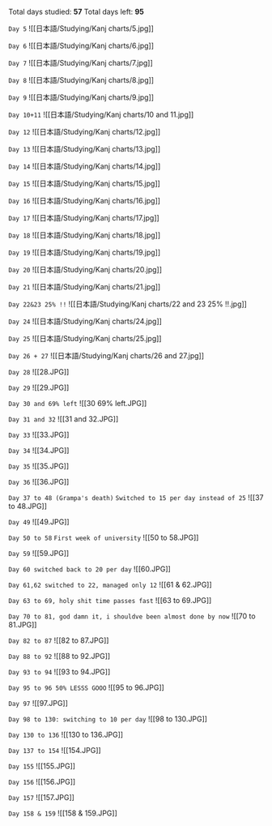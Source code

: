 Total days studied: **57**
Total days left: **95**

`Day 5`
![[日本語/Studying/Kanj charts/5.jpg]]

`Day 6`
![[日本語/Studying/Kanj charts/6.jpg]]

`Day 7`
![[日本語/Studying/Kanj charts/7.jpg]]

`Day 8`
![[日本語/Studying/Kanj charts/8.jpg]]

`Day 9`
![[日本語/Studying/Kanj charts/9.jpg]]

`Day 10+11`
![[日本語/Studying/Kanj charts/10 and 11.jpg]]

`Day 12`
![[日本語/Studying/Kanj charts/12.jpg]]

`Day 13`
![[日本語/Studying/Kanj charts/13.jpg]]

`Day 14`
![[日本語/Studying/Kanj charts/14.jpg]]

`Day 15`
![[日本語/Studying/Kanj charts/15.jpg]]

`Day 16`
![[日本語/Studying/Kanj charts/16.jpg]]

`Day 17`
![[日本語/Studying/Kanj charts/17.jpg]]

`Day 18`
![[日本語/Studying/Kanj charts/18.jpg]]

`Day 19`
![[日本語/Studying/Kanj charts/19.jpg]]

`Day 20`
![[日本語/Studying/Kanj charts/20.jpg]]

`Day 21`
![[日本語/Studying/Kanj charts/21.jpg]]

`Day 22&23 25% !!`
![[日本語/Studying/Kanj charts/22 and 23 25% !!.jpg]]

`Day 24`
![[日本語/Studying/Kanj charts/24.jpg]]

`Day 25`
![[日本語/Studying/Kanj charts/25.jpg]]

`Day 26 + 27`
![[日本語/Studying/Kanj charts/26 and 27.jpg]]

`Day 28`
![[28.JPG]]

`Day 29`
![[29.JPG]]

`Day 30 and 69% left`
![[30 69% left.JPG]]

`Day 31 and 32`
![[31 and 32.JPG]]

`Day 33`
![[33.JPG]]

`Day 34`
![[34.JPG]]

`Day 35`
![[35.JPG]]

`Day 36`
![[36.JPG]]

`Day 37 to 48 (Grampa's death)`
`Switched to 15 per day instead of 25`
![[37 to 48.JPG]]

`Day 49`
![[49.JPG]]

`Day 50 to 58`
`First week of university`
![[50 to 58.JPG]]

`Day 59`
![[59.JPG]]

`Day 60 switched back to 20 per day`
![[60.JPG]]

`Day 61,62 switched to 22, managed only 12`
![[61 & 62.JPG]]

`Day 63 to 69, holy shit time passes fast`
![[63 to 69.JPG]]

`Day 70 to 81, god damn it, i shouldve been almost done by now`
![[70 to 81.JPG]]

`Day 82 to 87`
![[82 to 87.JPG]]

`Day 88 to 92`
![[88 to 92.JPG]]

`Day 93 to 94`
![[93 to 94.JPG]]

`Day 95 to 96 50% LESSS GOOO`
![[95 to 96.JPG]]

`Day 97`
![[97.JPG]]

`Day 98 to 130: switching to 10 per day`
![[98 to 130.JPG]]

`Day 130 to 136`
![[130 to 136.JPG]]

`Day 137 to 154`
![[154.JPG]]

`Day 155`
![[155.JPG]]

`Day 156`
![[156.JPG]]

`Day 157`
![[157.JPG]]

`Day 158 & 159`
![[158 & 159.JPG]]
